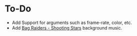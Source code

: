 # To-Do
- Add Support for arguments such as frame-rate, color, etc.
- Add [Bag Raiders - Shooting Stars](https://www.youtube.com/watch?v=feA64wXhbjo) background music.
